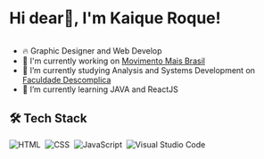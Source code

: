 <h1 align="left">Hi dear👋, I'm Kaique Roque!</h1>

<p align="left"><img src="https://komarev.com/ghpvc/?username=kaiqueroque&color=blue" alt "Profile Vies" /></p>

- 🔥 Graphic Designer and Web Develop
- 🔭 I'm currently working on [Movimento Mais Brasil](https://movimentomaisbrasil.org.br)
- 🌱 I’m currently studying Analysis and Systems Development on [Faculdade Descomplica](https://descomplica.com.br/faculdade/)
- 🌱 I’m currently learning JAVA and ReactJS

## 🛠 Tech Stack

![HTML](https://img.shields.io/badge/-HTML-05122A?style=flat&logo=HTML5)&nbsp;
![CSS](https://img.shields.io/badge/-CSS-05122A?style=flat&logo=CSS3&logoColor=1572B6)&nbsp;
![JavaScript](https://img.shields.io/badge/-JavaScript-05122A?style=flat&logo=javascript)&nbsp;
![Visual Studio Code](https://img.shields.io/badge/-Visual%20Studio%20Code-05122A?style=flat&logo=visual-studio-code&logoColor=007acc)&nbsp;

<!--
**kaiqueroque/kaiqueroque** is a ✨ _special_ ✨ repository because its `README.md` (this file) appears on your GitHub profile.

Here are some ideas to get you started:

- 🔭 I’m currently working on ...
- 🌱 I’m currently learning ...
- 👯 I’m looking to collaborate on ...
- 🤔 I’m looking for help with ...
- 💬 Ask me about ...
- 📫 How to reach me: ...
- 😄 Pronouns: ...
- ⚡ Fun fact: ...
-->

